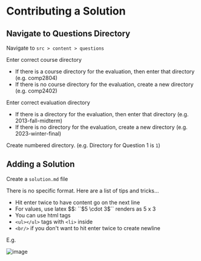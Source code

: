 # Contributing a Solution

## Navigate to Questions Directory

Navigate to `src > content > questions`

Enter correct course directory

- If there is a course directory for the evaluation, then enter that directory (e.g. comp2804)
- If there is no course directory for the evaluation, create a new directory (e.g. comp2402)

Enter correct evaluation directory

- If there is a directory for the evaluation, then enter that directory (e.g. 2013-fall-midterm)
- If there is no directory for the evaluation, create a new directory (e.g. 2023-winter-final)

Create numbered directory. (e.g. Directory for Question 1 is `1`)

## Adding a Solution

Create a `solution.md` file

There is no specific format. Here are a list of tips and tricks...

- Hit enter twice to have content go on the next line
- For values, use latex $$: ``$5 \cdot 3$`` renders as 5 x 3
- You can use html tags
- `<ul></ul>` tags with `<li>` inside
- `<br/>` if you don't want to hit enter twice to create newline

E.g.

![image](https://github.com/user-attachments/assets/3d8dbe80-604c-45b2-bd5f-457f7dde167d)
